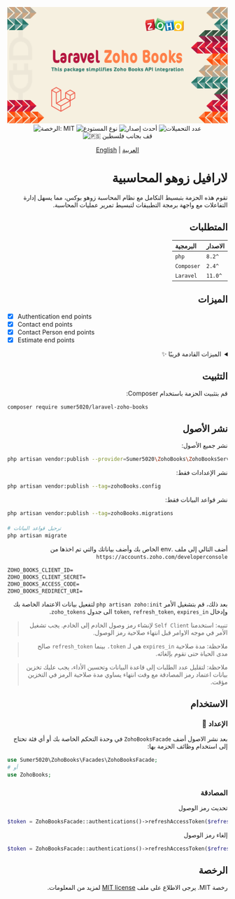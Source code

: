 <div align="center">

![يانر لارافيل زوهو بوكس](./images/laravel-zoho-books.png)
![الرخصة: MIT](https://img.shields.io/badge/License-MIT-blueviolet.svg)
![نوع المستودع](https://img.shields.io/badge/Type-package-orange)
![أحدث إصدار](https://img.shields.io/packagist/v/sumer5020/laravel-zoho-books?color=blue&label=Version)
![عدد التحميلات](https://img.shields.io/packagist/dt/sumer5020/laravel-zoho-books?color=darkslategrey&label=Downloads)
![🇵🇸 قف بجانب فلسطين](https://raw.githubusercontent.com/TheBSD/StandWithPalestine/main/badges/StandWithPalestine.svg)

[English](README.md) | [العربية](README.ar.md)

</div>

<div dir="rtl" align="right">

# لارافيل زوهو المحاسبية

تقوم هذه الحزمة بتبسيط التكامل مع نظام المحاسبة زوهو بوكس، مما يسهل إدارة التفاعلات مع واجهة برمجة التطبيقات لتبسيط
تمرير عمليات المحاسبة.

## المتطلبات

| الاصدار | البرمجية   |
|:--------|:-----------|
| `^8.2`  | `php`      |
| `^2.4`  | `Composer` |
| `^11.0` | `Laravel`  |

## الميزات

<div dir="ltr" align="left">

- [x] Authentication end points
- [x] Contact end points
- [x] Contact Person end points
- [x] Estimate end points

</div>

<details><summary>الميزات القادمة قريبًا ✨</summary>

<div dir="ltr" align="left">

- [ ] Bank Account end points
- [ ] Bank Rule end points
- [ ] Bank Transaction end points
- [ ] Base Currency Adjustment end points
- [ ] Bill end points
- [ ] Chart Of Account end points
- [ ] Credit Note end points
- [ ] Currency end points
- [ ] Customer Payment end points
- [ ] Custom Module end points
- [ ] Expense end points
- [ ] Invoice end points
- [ ] Item end points
- [ ] Journal end points
- [ ] Opening Balance end points
- [ ] Project end points
- [ ] Purchase Order end points
- [ ] Recurring Bill end points
- [ ] Recurring Expense end points
- [ ] Recurring Invoice end points
- [ ] Retainer Invoice end points
- [ ] Sales Order end points
- [ ] Task end points
- [ ] Tax end points
- [ ] Time Entry end points
- [ ] User end points
- [ ] Vendor Credit end points
- [ ] Vendor Payment end points
- [ ] Zoho Crm Integration end points

</div>

</details>

## التثبيت

قم بتثبيت الحزمة باستخدام Composer:

<div dir="ltr" align="left">

```sh
composer require sumer5020/laravel-zoho-books
```

</div>

## نشر الأصول

نشر جميع الأصول:

<div dir="ltr" align="left">

```sh
php artisan vendor:publish --provider=Sumer5020\ZohoBooks\ZohoBooksServiceProvider
```

</div>

نشر الإعدادات فقط:

<div dir="ltr" align="left">

```sh
php artisan vendor:publish --tag=zohoBooks.config
```

</div>

نشر قواعد البيانات فقط:

<div dir="ltr" align="left">

```sh
php artisan vendor:publish --tag=zohoBooks.migrations

# ترحيل قواعد البيانات
php artisan migrate
```

</div>

أضف التالي إلى ملف .env الخاص بك وأضف بياناتك والتي تم اخذها من `https://accounts.zoho.com/developerconsole`

<div dir="ltr" align="left">

```env
ZOHO_BOOKS_CLIENT_ID=
ZOHO_BOOKS_CLIENT_SECRET=
ZOHO_BOOKS_ACCESS_CODE=
ZOHO_BOOKS_REDIRECT_URI=
```

</div>

بعد ذلك، قم بتشغيل الأمر `php artisan zoho:init` لتفعيل بيانات الاعتماد الخاصة بك
وإدخال `token`, `refresh_token`, `expires_in` الى جدول `zoho_tokens`.

> تنبيه: استخدمنا `Self Client` لإنشاء رمز وصول الخادم إلى الخادم. يجب تشغيل الأمر في موجه الاوامر قبل انتهاء صلاحية رمز
> الوصول.

> ملاحظة: مدة صلاحية `expires_in` هي لـ `token،` بينما `refresh_token` صالح مدى الحياة حتى تقوم بإلغائه.

> ملاحظة: لتقليل عدد الطلبات إلى قاعدة البيانات وتحسين الأداء، يجب عليك تخزين بيانات اعتماد رمز المصادقة مع وقت انتهاء
> يساوي مدة صلاحية الرمز في التخزين مؤقت.

## الاستخدام

### الإعداد 🚀

بعد نشر الاصول أضف `ZohoBooksFacade` في وحدة التحكم الخاصة بك أو أي فئة تحتاج إلى استخدام وظائف الحزمة بها:

<div dir="ltr" align="left">

```php
use Sumer5020\ZohoBooks\Facades\ZohoBooksFacade;
# أو
use ZohoBooks;
```

</div>

### المصادقة

تحديث رمز الوصول

<div dir="ltr" align="left">

```php
$token = ZohoBooksFacade::authentications()->refreshAccessToken($refresh_token);
```

</div>

إلغاء رمز الوصول

<div dir="ltr" align="left">

```php
$token = ZohoBooksFacade::authentications()->refreshAccessToken($refresh_token);
```

</div>

## الرخصة

رخصة MIT. يرجى الاطلاع على ملف [MIT license](LICENSE.md) لمزيد من المعلومات.

</div>